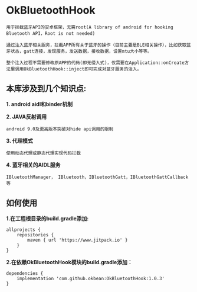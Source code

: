 # OkBluetoothHook
```
用于拦截蓝牙API的安卓框架，无需root(A library of android for hooking Bluetooth API，Root is not needed)

通过注入蓝牙相关服务，拦截APP所有关于蓝牙的操作（目前主要是BLE相关操作），比如获取蓝牙状态，gatt连接，发现服务，发送数据，接收数据，设置mtu大小等等。

整个注入过程不需要修改原APP的代码(即无侵入式)，仅需要在Application::onCreate方法里调用OkBluetoothHook::inject即可完成对蓝牙服务的注入。
```


## 本库涉及到几个知识点:

**1. android aidl和binder机制**


**2. JAVA反射调用**
```
android 9.0及更高版本突破对hide api调用的限制
```

**3. 代理模式**
```
使用动态代理或静态代理实现代码拦截
```

**4. 蓝牙相关的AIDL服务**
```
IBluetoothManager， IBluetooth，IBluetoothGatt，IBluetoothGattCallback等
```

## 如何使用 ##
 
**1.在工程根目录的build.gradle添加:**
``` 
allprojects {
    repositories {
        maven { url 'https://www.jitpack.io' }
    }
}
```

**2.在依赖OkBluetoothHook模块的build.gradle添加：**
```
dependencies {
    implementation 'com.github.okbean:OkBluetoothHook:1.0.3'
}
```
